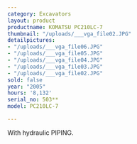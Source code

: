 ```yaml
---
category: Excavators
layout: product
productname: KOMATSU PC210LC-7
thumbnail: "/uploads/___vga_file02.JPG"
detailpictures:
- "/uploads/___vga_file06.JPG"
- "/uploads/___vga_file05.JPG"
- "/uploads/___vga_file04.JPG"
- "/uploads/___vga_file03.JPG"
- "/uploads/___vga_file02.JPG"
sold: false
year: "2005"
hours: '8,132'
serial_no: 503**
model: PC210LC-7

---
```

With hydraulic PIPING.
